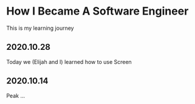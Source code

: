# How I Became A Software Engineer

This is my learning journey

## 2020.10.28
Today we (Elijah and I) learned how to use Screen

## 2020.10.14

Peak ...
